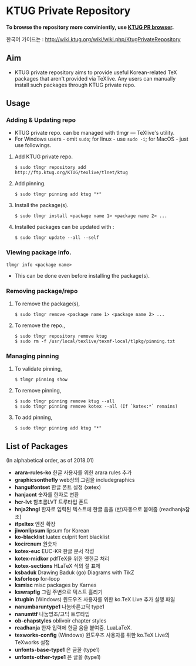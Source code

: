 # KTUG Private Repository

**To browse the repository more conviniently, use [KTUG PR browser](https://koreantug.github.io/ktugpr-browser).**

한국어 가이드는 : http://wiki.ktug.org/wiki/wiki.php/KtugPrivateRepository

## Aim

- KTUG private repository aims to provide useful Korean-related TeX packages that aren't provided via TeXlive. Any users can manually install such packages through KTUG private repo.

## Usage

### Adding & Updating repo

- KTUG private repo. can be managed with tlmgr — TeXlive's utility.
- For Windows users - omit `sudo`; for linux - use `sudo -i`; for MacOS - just use followings.

1. Add KTUG private repo. 

   `$ sudo tlmgr repository add http://ftp.ktug.org/KTUG/texlive/tlnet/ktug`

2. Add pinning. 

   `$ sudo tlmgr pinning add ktug "*"`

3. Install the package(s). 

   `$ sudo tlmgr install <package name 1> <package name 2> ...`

4. Installed packages can be updated with : 

   `$ sudo tlmgr update --all --self`

### Viewing package info.

`tlmgr info <package name>`

- This can be done even before installing the package(s).

### Removing package/repo

1. To remove the package(s), 

   `$ sudo tlmgr remove <package name 1> <package name 2> ...`

2. To remove the repo., 

   ```
   $ sudo tlmgr repository remove ktug
   $ sudo rm -f /usr/local/texlive/texmf-local/tlpkg/pinning.txt
   ``` 

### Managing pinning

1. To validate pinning,

   `$ tlmgr pinning show`

2. To remove pinning,

   ```
   $ sudo tlmgr pinning remove ktug --all
   $ sudo tlmgr pinning remove kotex --all (If `kotex:*` remains)
   ``` 

3. To add pinning,

   `$ sudo tlmgr pinning add ktug "*"`

## List of Packages

(In alphabetical order, as of 2018.01)

- **arara-rules-ko** 한글 사용자를 위한 arara rules 추가 
- **graphicsonthefly** web상의 그림을 includegraphics 
- **hangulfontset** 한글 폰트 설정 (xetex)
- **hanjacnt** 숫자를 한자로 변환
- **hcr-lvt** 함초롬LVT 트루타입 폰트
- **hnja2hngl** 한자로 입력된 텍스트에 한글 음을 (반)자동으로 붙여줌 (readhanja참조) 
- **ifpxltex** 엔진 확장
- **jiwonlipsum** lipsum for Korean 
- **ko-blacklist** luatex culprit font blacklist
- **kocircnum** 원숫자
- **kotex-euc** EUC-KR 한글 문서 작성
- **kotex-midkor** pdfTeX을 위한 옛한글 처리
- **kotex-sections** HLaTeX 식의 절 표제
- **ksbaduk** Drawing Baduk (go) Diagrams with TikZ
- **ksforloop** for-loop
- **ksmisc** misc packages by Karnes
- **kswrapfig** 그림 주변으로 텍스트 흘리기
- **ktugbin** (Windows) 윈도우즈 사용자를 위한 ko.TeX Live 추가 실행 파일 
- **nanumbaruntype1** 나눔바른고딕 type1
- **nanumttf** 나눔명조/고딕 트루타입 
- **ob-chapstyles** oblivoir chapter styles 
- **readhanja** 한자 입력에 한글 음을 붙여줌. LuaLaTeX. 
- **texworks-config** (Windows) 윈도우즈 사용자를 위한 ko.TeX Live의 TeXworks 설정 
- **unfonts-base-type1** 은 글꼴 (type1)
- **unfonts-other-type1** 은 글꼴 (type1)

